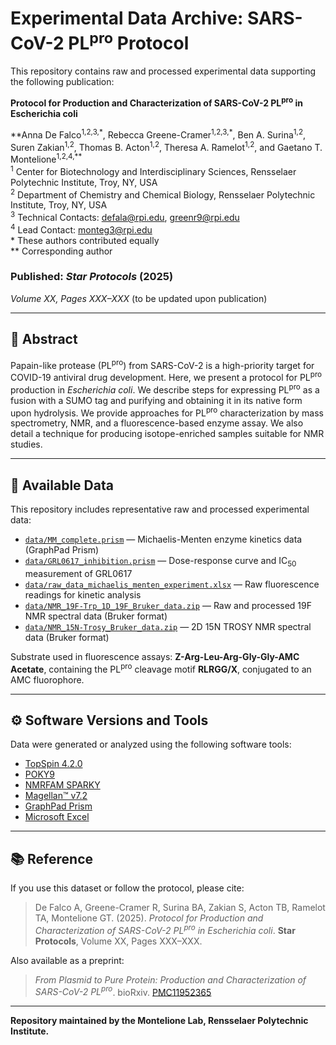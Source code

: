 # Experimental Data Archive: SARS-CoV-2 PL<sup>pro</sup> Protocol

This repository contains raw and processed experimental data supporting the following publication:

**Protocol for Production and Characterization of SARS-CoV-2 PL<sup>pro</sup> in Escherichia coli**

**Anna De Falco<sup>1,2,3,\*</sup>, Rebecca Greene-Cramer<sup>1,2,3,\*</sup>, Ben A. Surina<sup>1,2</sup>, Suren Zakian<sup>1,2</sup>, Thomas B. Acton<sup>1,2</sup>, Theresa A. Ramelot<sup>1,2</sup>, and Gaetano T. Montelione<sup>1,2,4,\*\*</sup>  
<sup>1</sup> Center for Biotechnology and Interdisciplinary Sciences, Rensselaer Polytechnic Institute, Troy, NY, USA  
<sup>2</sup> Department of Chemistry and Chemical Biology, Rensselaer Polytechnic Institute, Troy, NY, USA  
<sup>3</sup> Technical Contacts: [defala@rpi.edu](mailto:defala@rpi.edu), [greenr9@rpi.edu](mailto:greenr9@rpi.edu)  
<sup>4</sup> Lead Contact: [monteg3@rpi.edu](mailto:monteg3@rpi.edu)  
\* These authors contributed equally  
\*\* Corresponding author  

### Published: *Star Protocols* (2025)  
*Volume XX, Pages XXX–XXX* (to be updated upon publication)

---

## 🧾 Abstract

Papain-like protease (PL<sup>pro</sup>) from SARS-CoV-2 is a high-priority target for COVID-19 antiviral drug development. Here, we present a protocol for PL<sup>pro</sup> production in *Escherichia coli*. We describe steps for expressing PL<sup>pro</sup> as a fusion with a SUMO tag and purifying and obtaining it in its native form upon hydrolysis. We provide approaches for PL<sup>pro</sup> characterization by mass spectrometry, NMR, and a fluorescence-based enzyme assay. We also detail a technique for producing isotope-enriched samples suitable for NMR studies.

---

## 📁 Available Data

This repository includes representative raw and processed experimental data:

- [`data/MM_complete.prism`](./data/MM_complete.prism) — Michaelis-Menten enzyme kinetics data (GraphPad Prism)  
- [`data/GRL0617_inhibition.prism`](./data/GRL0617_inhibition.prism) — Dose-response curve and IC<sub>50</sub> measurement of GRL0617  
- [`data/raw_data_michaelis_menten_experiment.xlsx`](./data/raw_data_michaelis_menten_experiment.xlsx) — Raw fluorescence readings for kinetic analysis  
- [`data/NMR_19F-Trp_1D_19F_Bruker_data.zip`](./data/NMR_19F-Trp_1D_19F_Bruker_data.zip) — Raw and processed 19F NMR spectral data (Bruker format)
- [`data/NMR_15N-Trosy_Bruker_data.zip`](./data/NMR_15N-Trosy_Bruker_data.zip) — 2D 15N TROSY NMR spectral data (Bruker format)

Substrate used in fluorescence assays: **Z-Arg-Leu-Arg-Gly-Gly-AMC Acetate**, containing the PL<sup>pro</sup> cleavage motif **RLRGG/X**, conjugated to an AMC fluorophore.

---

## ⚙️ Software Versions and Tools

Data were generated or analyzed using the following software tools:

- [TopSpin 4.2.0](https://www.bruker.com/en/products-andsolutions/mr/nmr-software/topspin.html)  
- [POKY9](https://sites.google.com/view/pokynmr)  
- [NMRFAM SPARKY](https://nmrfam.wisc.edu/nmrfam-sparky-distribution/)  
- [Magellan™ v7.2](https://lifesciences.tecan.com/software-magellan)  
- [GraphPad Prism](https://www.graphpad.com)  
- [Microsoft Excel](https://www.microsoft.com/en-us/microsoft-365/excel)

---

## 📚 Reference

If you use this dataset or follow the protocol, please cite:

> De Falco A, Greene-Cramer R, Surina BA, Zakian S, Acton TB, Ramelot TA, Montelione GT. (2025). *Protocol for Production and Characterization of SARS-CoV-2 PL<sup>pro</sup> in Escherichia coli*. **Star Protocols**, Volume XX, Pages XXX–XXX.

Also available as a preprint:  
> *From Plasmid to Pure Protein: Production and Characterization of SARS-CoV-2 PL<sup>pro</sup>*. bioRxiv. [PMC11952365](https://pmc.ncbi.nlm.nih.gov/articles/PMC11952365/)

---

**Repository maintained by the Montelione Lab, Rensselaer Polytechnic Institute.**
